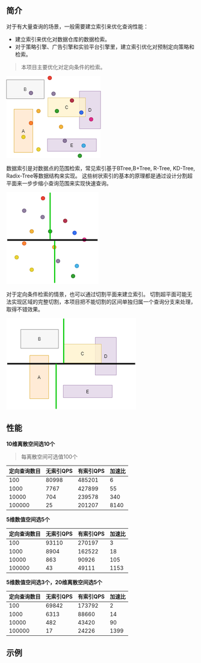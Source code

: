 ## 简介

对于有大量查询的场景，一般需要建立索引来优化查询性能：
* 建立索引来优化对数据仓库的数据检索。
* 对于策略引擎、广告引擎和实验平台引擎里，建立索引优化对预制定向策略和检索。

>本项目主要优化对定向条件的检索。

![avatar](https://github.com/boostlearn/go-kd-segment-tree/raw/master/doc/index_common.png)

数据索引是对数据点的范围检索，常见索引基于BTree,B+Tree, R-Tree, KD-Tree, Radix-Tree等数据结构来实现。
这些树状索引的基本的原理都是通过设计分割超平面来一步步缩小查询范围来实现快速查询。

![avatar](https://github.com/boostlearn/go-kd-segment-tree/raw/master/doc/point_index.png)

对于定向条件检索的情景，也可以通过切割平面来建立索引。
切割超平面可能无法实现区域的完整切割，本项目把不能切割的区间单独归属一个查询分支来处理，取得不错效果。

![avatar](https://github.com/boostlearn/go-kd-segment-tree/raw/master/doc/segment_index.png)

## 性能

**10维离散空间选10个**
>每离散空间可选值100个

|定向查询数目|无索引QPS|有索引QPS|加速比|
|----|----|---|----|
|100|80998|485201|6|
|1000|7767|427899|55|
|10000|704|239578|340|
|100000|25|201207|8140|

**5维数值空间选5个**

|定向查询数目|无索引QPS|有索引QPS|加速比|
|----|----|---|----|
|100|93110|270197|3|
|1000|8904|162522|18|
|10000|863|90926|105|
|100000|43|49111|1153|

**5维数值空间选3个，20维离散空间选5个**

|定向查询数目|无索引QPS|有索引QPS|加速比|
|----|----|---|----|
|100|69842|173792|2|
|1000|6313|88660|14|
|10000|482|43420|90|
|100000|17|24226|1399|

## 示例
